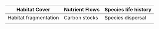 
| Habitat Cover         | Nutrient Flows | Species life history |
| --------------------- | -------------- | -------------------- |
| Habitat fragmentation | Carbon stocks  | Species dispersal    |
|                       |                |                      |
